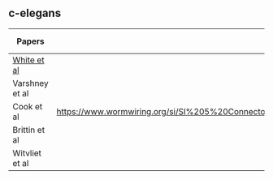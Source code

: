 ## c-elegans


| Papers          | Datasets      | Extrasynaptic | Gap junction |
| -------------   | -----         | ------------- | -----------  |
| [White et al](datasets/connectomes/0.White_1984.md)  |       |      |
| Varshney et al  |       | https://github.com/yasinthanvickneswaran/c-elegans/blob/main/datasets/connectomes/1.Varshney_2011.md  |
| Cook et al      |  https://www.wormwiring.org/si/SI%205%20Connectome%20adjacency%20matrices,%20corrected%20July%202020.xlsx     | https://github.com/yasinthanvickneswaran/c-elegans/blob/main/datasets/connectomes/2.Cook_2019.md    |
| Brittin et al   |       | https://github.com/yasinthanvickneswaran/c-elegans/blob/main/datasets/connectomes/3.Brittin_2021.md  |
| Witvliet et al  |       | https://github.com/yasinthanvickneswaran/c-elegans/blob/3911a5cb9c07513974a0813354425d6f3a106694/datasets/connectomes/4.Witvliet_2021.md  |

